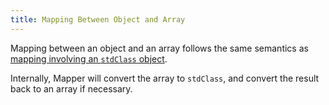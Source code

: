 ```yaml
---
title: Mapping Between Object and Array
---
```


Mapping between an object and an array follows the same semantics as [mapping
involving an `stdClass`
object](object#classes-with-dynamic-properties-including-stdclass).

Internally, Mapper will convert the array to `stdClass`, and convert the result
back to an array if necessary.